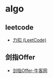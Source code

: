 # algo

## leetcode

* [力扣 (LeetCode)](https://leetcode-cn.com/problemset/all/)

## 剑指Offer

* [剑指Offer-牛客网](https://www.nowcoder.com/ta/coding-interviews?page=1)